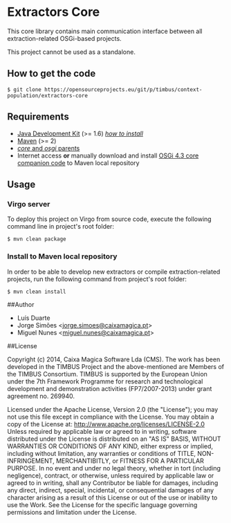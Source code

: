 # Extractors Core

This core library contains main communication interface between all extraction-related OSGi-based projects.

This project cannot be used as a standalone.


## How to get the code

	$ git clone https://opensourceprojects.eu/git/p/timbus/context-population/extractors-core


## Requirements

- [Java Development Kit][req-java] (>= 1.6) _[how to install][osp-install-java]_
- [Maven][req-maven] (>= 2)
- [_core_ and _osgi_ parents][req-parents]
- Internet access **or** manually download and install [OSGi 4.3 core companion code](http://www.osgi.org/Download) to Maven local repository


## Usage

### Virgo server

To deploy this project on Virgo from source code, execute the following command line in project's root folder:

	$ mvn clean package

### Install to Maven local repository

In order to be able to develop new extractors or compile extraction-related projects, run the following command from project's root folder:

	$ mvn clean install


##Author

- Luís Duarte
- Jorge Simões <<jorge.simoes@caixamagica.pt>>
- Miguel Nunes <<miguel.nunes@caixamagica.pt>>


##License

Copyright (c) 2014, Caixa Magica Software Lda (CMS).
The work has been developed in the TIMBUS Project and the above-mentioned are Members of the TIMBUS Consortium.
TIMBUS is supported by the European Union under the 7th Framework Programme for research and technological development and demonstration activities (FP7/2007-2013) under grant agreement no. 269940.

Licensed under the Apache License, Version 2.0 (the "License"); you may not use this file except in compliance with the License. You may obtain a copy of the License at:   http://www.apache.org/licenses/LICENSE-2.0 Unless required by applicable law or agreed to in writing, software distributed under the License is distributed on an "AS IS" BASIS, WITHOUT WARRANTIES OR CONDITIONS OF ANY KIND, either express or implied, including without limitation, any warranties or conditions of TITLE, NON-INFRINGEMENT, MERCHANTIBITLY, or FITNESS FOR A PARTICULAR PURPOSE. In no event and under no legal theory, whether in tort (including negligence), contract, or otherwise, unless required by applicable law or agreed to in writing, shall any Contributor be liable for damages, including any direct, indirect, special, incidental, or consequential damages of any character arising as a result of this License or out of the use or inability to use the Work.
See the License for the specific language governing permissions and limitation under the License.

[req-java]: http://www.oracle.com/technetwork/java/javase/downloads
[req-maven]: http://maven.apache.org/download.cgi
[req-parents]: /p/timbus/support/maven-parents/
[osp-install-java]: /p/timbus/wiki/How%20to%20install:%20Java/

